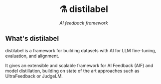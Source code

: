  <div align="center">
   <h1>⚗️ distilabel</h1>
   <p>
     <em>AI feedback framework</em>
   </p>
 </div>

## What's distilabel
distilabel is a framework for building datasets with AI for LLM fine-tuning, evaluation, and alignment. 

It gives an extensible and scalable framework for AI Feedback (AIF) and model distillation, building on state of the art approaches such as UltraFeedback or JudgeLM.


